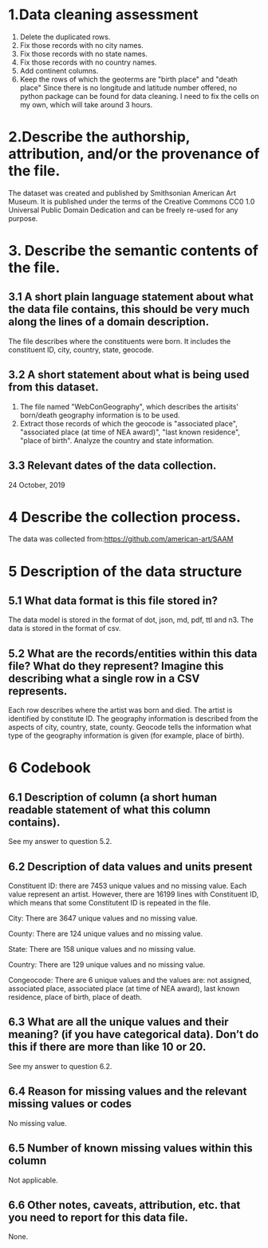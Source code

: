 # 1.Data cleaning assessment
1. Delete the duplicated rows.
2. Fix those records with no city names.
3. Fix those records with no state names.
4. Fix those records with no country names.
5. Add continent columns.
6. Keep the rows of which the geoterms are "birth place" and "death place"
Since there is no longitude and latitude number offered, no python package can be found for data cleaning. I need to fix the cells on my own, which will take around 3 hours.
# 2.Describe the authorship, attribution, and/or the provenance of the file.  
The dataset was created and published by Smithsonian American Art Museum. It is published under the terms of the Creative Commons CC0 1.0 Universal Public Domain Dedication and can be freely re-used for any purpose.
# 3. Describe the semantic contents of the file.

## 3.1 A short plain language statement about what the data file contains, this should be very much along the lines of a domain description.
The file describes where the constituents were born. It includes the constituent ID, city, country, state, geocode.

## 3.2 A short statement about what is being used from this dataset.
1. The file named "WebConGeography", which describes the artisits' born/death geography information is to be used.
2. Extract those records of which the geocode is "associated place", "associated place (at time of NEA award)", "last known residence", "place of birth". Analyze the country and state information.
## 3.3 Relevant dates of the data collection.
24 October, 2019

# 4 Describe the collection process.
The data was collected from:https://github.com/american-art/SAAM

# 5 Description of the data structure
## 5.1 What data format is this file stored in?
The data model is stored in the format of dot, json, md, pdf, ttl and n3. The data is stored in the format of csv.
## 5.2 What are the records/entities within this data file? What do they represent?  Imagine this describing what a single row in a CSV represents.
Each row describes where the artist was born and died. The artist is identified by constitute ID. The geography information is described from the aspects of city, country, state, county. Geocode tells the information what type of the geography information is given (for example, place of birth).


# 6 Codebook
## 6.1 Description of column (a short human readable statement of what this column contains).
See my answer to question 5.2. 
## 6.2 Description of data values and units present
Constituent ID: there are 7453 unique values and no missing value. Each value represent an artist. However, there are 16199 lines with Constituent ID, which means that some Constitutent ID is repeated in the file. 

City: There are 3647 unique values and no missing value. 

County: There are 124 unique values and no missing value. 

State: There are 158 unique values and no missing value.

Country: There are 129 unique values and no missing value.

Congeocode: There are 6 unique values and the values are: not assigned, associated place, associated place (at time of NEA award), last known residence, place of birth, place of death.
## 6.3 What are all the unique values and their meaning? (if you have categorical data).  Don’t do this if there are more than like 10 or 20.
See my answer to question 6.2.
## 6.4 Reason for missing values and the relevant missing values or codes
No missing value.
## 6.5 Number of known missing values within this column
Not applicable. 
## 6.6 Other notes, caveats, attribution, etc. that you need to report for this data file.
None.
